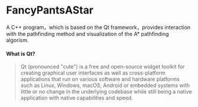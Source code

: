 # FancyPantsAStar
A C++ program，which is based on the Qt framework，provides interaction with the pathfinding method and visualization of the A* pathfinding algorism.

#### What is Qt?
>Qt (pronounced "cute") is a free and open-source widget toolkit for creating graphical user interfaces as well as cross-platform applications that run on various software and hardware platforms such as Linux, Windows, macOS, Android or embedded systems with little or no change in the underlying codebase while still being a native application with native capabilities and speed.
